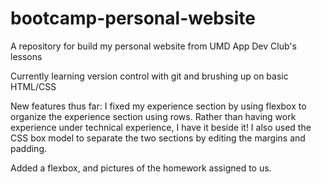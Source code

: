 # bootcamp-personal-website
A repository for build my personal website from UMD App Dev Club's lessons

Currently learning version control with git and brushing up on basic HTML/CSS

New features thus far: I fixed my experience section by using flexbox to organize the experience section using rows. Rather than having work experience under technical experience, I have it beside it! I also used the CSS box model to separate the two sections by editing the margins and padding.

Added a flexbox, and pictures of the homework assigned to us.